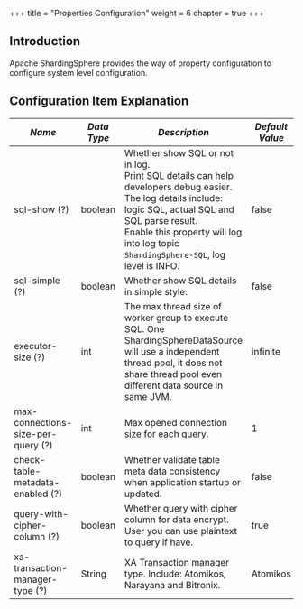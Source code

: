 +++
title = "Properties Configuration"
weight = 6
chapter = true
+++

## Introduction

Apache ShardingSphere provides the way of property configuration to configure system level configuration.

## Configuration Item Explanation

| *Name*                             | *Data Type* | *Description*                                                                                                                                                                                                                                                | *Default Value* |
| ---------------------------------- | ----------- | ------------------------------------------------------------------------------------------------------------------------------------------------------------------------------------------------------------------------------------------------------------ | --------------- |
| sql-show (?)                       | boolean     | Whether show SQL or not in log. <br /> Print SQL details can help developers debug easier. The log details include: logic SQL, actual SQL and SQL parse result. <br /> Enable this property will log into log topic `ShardingSphere-SQL`, log level is INFO. | false           |
| sql-simple (?)                     | boolean     | Whether show SQL details in simple style.                                                                                                                                                                                                                    | false           |
| executor-size (?)                  | int         | The max thread size of worker group to execute SQL. One ShardingSphereDataSource will use a independent thread pool, it does not share thread pool even different data source in same JVM.                                                                   | infinite        |
| max-connections-size-per-query (?) | int         | Max opened connection size for each query.                                                                                                                                                                                                                   | 1               |
| check-table-metadata-enabled (?)   | boolean     | Whether validate table meta data consistency when application startup or updated.                                                                                                                                                                            | false           |
| query-with-cipher-column (?)       | boolean     | Whether query with cipher column for data encrypt. User you can use plaintext to query if have.                                                                                                                                                              | true            |
| xa-transaction-manager-type (?)    | String      | XA Transaction manager type. Include: Atomikos, Narayana and Bitronix.                                                                                                                                                                                       | Atomikos        |
